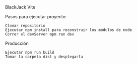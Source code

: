 BlackJack Vite

Pasos para ejecutar proyecto:

    Clonar repositorio
    Ejecutar npm install para reconstruir los módulos de node
    Correr el devServer npm run dev

Producción

    Ejecutar npm run build
    Tomar la carpeta dist y desplegarla
